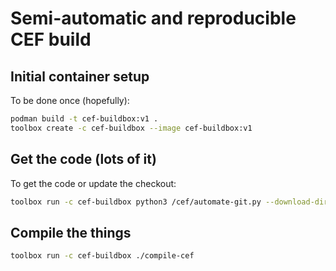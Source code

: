 
# Semi-automatic and reproducible CEF build

## Initial container setup

To be done once (hopefully):

```bash
podman build -t cef-buildbox:v1 .
toolbox create -c cef-buildbox --image cef-buildbox:v1
```

## Get the code (lots of it)

To get the code or update the checkout:

```bash
toolbox run -c cef-buildbox python3 /cef/automate-git.py --download-dir=$PWD/cef-build --branch=5060 --no-distrib --no-build
```

## Compile the things

```bash
toolbox run -c cef-buildbox ./compile-cef
```
